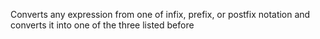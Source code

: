 Converts any expression from one of infix, prefix, or postfix notation and converts it into one of the three listed before
